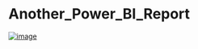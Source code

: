 # Another_Power_BI_Report

[![image](https://user-images.githubusercontent.com/51466879/117362306-1621d280-ae89-11eb-8c1b-8bb6459fdadf.png)](https://app.powerbi.com/groups/me/reports/c240dd5f-3852-4ebf-ae5a-e398c91e04f1?ctid=05fd4e70-88ed-4a21-9dfe-636d5f89842a)

